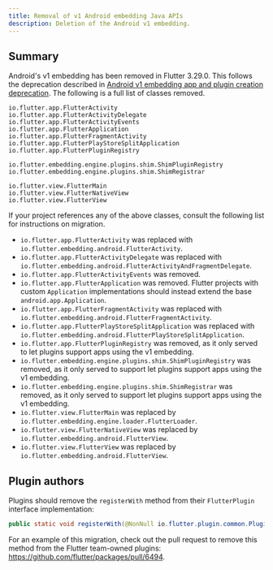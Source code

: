 ```yaml
---
title: Removal of v1 Android embedding Java APIs
description: Deletion of the Android v1 embedding.
---
```


## Summary

Android's v1 embedding has been removed in Flutter 3.29.0.
This follows the deprecation described in
[Android v1 embedding app and plugin creation deprecation][].
The following is a full list of classes removed.

```text
io.flutter.app.FlutterActivity
io.flutter.app.FlutterActivityDelegate
io.flutter.app.FlutterActivityEvents
io.flutter.app.FlutterApplication
io.flutter.app.FlutterFragmentActivity
io.flutter.app.FlutterPlayStoreSplitApplication
io.flutter.app.FlutterPluginRegistry

io.flutter.embedding.engine.plugins.shim.ShimPluginRegistry
io.flutter.embedding.engine.plugins.shim.ShimRegistrar

io.flutter.view.FlutterMain
io.flutter.view.FlutterNativeView
io.flutter.view.FlutterView
```

If your project references any of the above classes, consult the following
list for instructions on migration.

* `io.flutter.app.FlutterActivity` was replaced with `io.flutter.embedding.android.FlutterActivity`.
* `io.flutter.app.FlutterActivityDelegate` was replaced with `io.flutter.embedding.android.FlutterActivityAndFragmentDelegate`.
* `io.flutter.app.FlutterActivityEvents` was removed.
* `io.flutter.app.FlutterApplication` was removed. Flutter projects with custom `Application` implementations should instead extend the base `android.app.Application`.
* `io.flutter.app.FlutterFragmentActivity` was replaced with `io.flutter.embedding.android.FlutterFragmentActivity`.
* `io.flutter.app.FlutterPlayStoreSplitApplication` was replaced with `io.flutter.embedding.android.FlutterPlayStoreSplitApplication`.
* `io.flutter.app.FlutterPluginRegistry` was removed, as it only served to let plugins support apps using the v1 embedding.
* `io.flutter.embedding.engine.plugins.shim.ShimPluginRegistry` was removed, as it only served to support let plugins support apps using the v1 embedding.
* `io.flutter.embedding.engine.plugins.shim.ShimRegistrar` was removed, as it only served to support let plugins support apps using the v1 embedding.
* `io.flutter.view.FlutterMain` was replaced by `io.flutter.embedding.engine.loader.FlutterLoader`.
* `io.flutter.view.FlutterNativeView` was replaced by `io.flutter.embedding.android.FlutterView`.
* `io.flutter.view.FlutterView` was replaced by `io.flutter.embedding.android.FlutterView`.


[Android v1 embedding app and plugin creation deprecation]: /release/breaking-changes/android-v1-embedding-create-deprecation

## Plugin authors

Plugins should remove the `registerWith` method from
their `FlutterPlugin` interface implementation:

```java
public static void registerWith(@NonNull io.flutter.plugin.common.PluginRegistry.Registrar registrar);
```

For an example of this migration,
check out the pull request to remove this method from the
Flutter team-owned plugins: https://github.com/flutter/packages/pull/6494.
